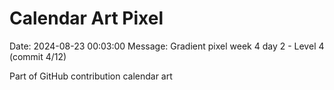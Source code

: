 # Calendar Art Pixel

Date: 2024-08-23 00:03:00
Message: Gradient pixel week 4 day 2 - Level 4 (commit 4/12)

Part of GitHub contribution calendar art
